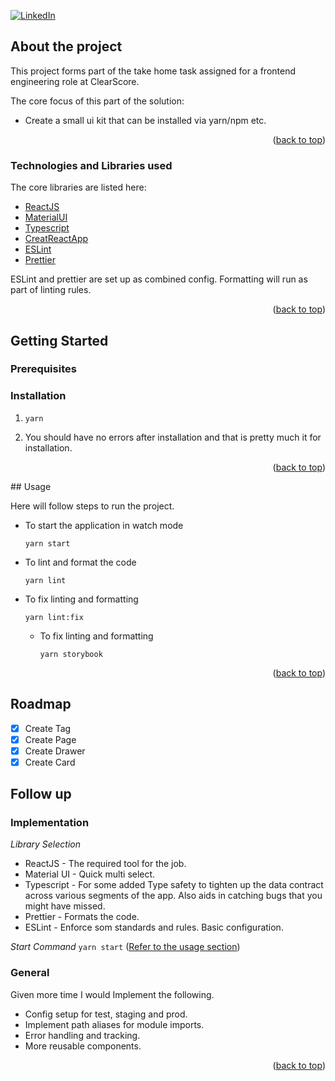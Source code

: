 <div id="top"></div>

[![LinkedIn][linkedin-shield]][linkedin-url]

## About the project

This project forms part of the take home task assigned for a frontend engineering role at ClearScore.  

The core focus of this part of the solution:  
- Create a small ui kit that can be installed via yarn/npm etc.

<p align="right">(<a href="#top">back to top</a>)</p>



### Technologies and Libraries used

The core libraries are listed here:

* [ReactJS](https://reactjs.org/)
* [MaterialUI](https://mui.com/)
* [Typescript](https://www.typescriptlang.org/)
* [CreatReactApp](https://create-react-app.dev/)
* [ESLint](https://eslint.org/)
* [Prettier](https://prettier.io/)

ESLint and prettier are set up as combined config. Formatting will run as part of linting rules.

<p align="right">(<a href="#top">back to top</a>)</p>

## Getting Started

### Prerequisites

### Installation

1. ```shell
   yarn
   ```
2. You should have no errors after installation and that is pretty much it for installation.

<p align="right">(<a href="#top">back to top</a>)</p>


<div id="usage"></div>
## Usage

Here will follow steps to run the project.
* To start the application in watch mode
    ```shell
    yarn start
    ```
* To lint and format the code
    ```shell
    yarn lint
    ```
* To fix linting and formatting
    ```shell
    yarn lint:fix
    ```
  * To fix linting and formatting
    ```shell
    yarn storybook
    ```

<p align="right">(<a href="#top">back to top</a>)</p>

## Roadmap

- [x] Create Tag
- [x] Create Page
- [x] Create Drawer
- [x] Create Card

## Follow up
### Implementation

_Library Selection_
* ReactJS - The required tool for the job.
* Material UI - Quick multi select.
* Typescript - For some added Type safety to tighten up the data contract across various segments of the app. Also aids in catching
  bugs that you might have missed.
* Prettier - Formats the code.
* ESLint - Enforce som standards and rules. Basic configuration.

_Start Command_ `yarn start` (<a href="#usage">Refer to the usage section</a>)

### General
Given more time I would Implement the following.
* Config setup for test, staging and prod.
* Implement path aliases for module imports.
* Error handling and tracking.
* More reusable components.

<p align="right">(<a href="#top">back to top</a>)</p>


[linkedin-shield]: https://img.shields.io/badge/-LinkedIn-black.svg?style=for-the-badge&logo=linkedin&colorB=555
[linkedin-url]: https://www.linkedin.com/in/jahil-khalfe/

